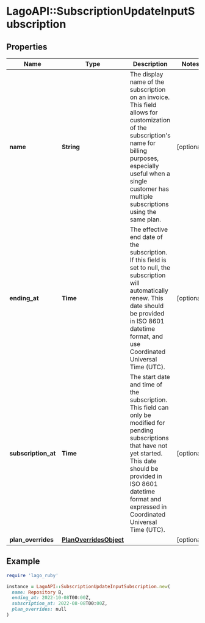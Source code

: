 # LagoAPI::SubscriptionUpdateInputSubscription

## Properties

| Name | Type | Description | Notes |
| ---- | ---- | ----------- | ----- |
| **name** | **String** | The display name of the subscription on an invoice. This field allows for customization of the subscription&#39;s name for billing purposes, especially useful when a single customer has multiple subscriptions using the same plan. | [optional] |
| **ending_at** | **Time** | The effective end date of the subscription. If this field is set to null, the subscription will automatically renew. This date should be provided in ISO 8601 datetime format, and use Coordinated Universal Time (UTC). | [optional] |
| **subscription_at** | **Time** | The start date and time of the subscription. This field can only be modified for pending subscriptions that have not yet started. This date should be provided in ISO 8601 datetime format and expressed in Coordinated Universal Time (UTC). | [optional] |
| **plan_overrides** | [**PlanOverridesObject**](PlanOverridesObject.md) |  | [optional] |

## Example

```ruby
require 'lago_ruby'

instance = LagoAPI::SubscriptionUpdateInputSubscription.new(
  name: Repository B,
  ending_at: 2022-10-08T00:00Z,
  subscription_at: 2022-08-08T00:00Z,
  plan_overrides: null
)
```

